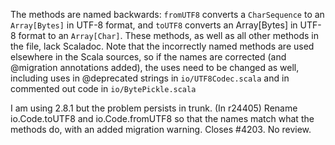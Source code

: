 The methods are named backwards: `fromUTF8` converts a `CharSequence` to an `Array[Bytes]` in UTF-8 format, and `toUTF8` converts an Array[Bytes] in UTF-8 format to an `Array[Char]`. These methods, as well as all other methods in the file, lack Scaladoc. Note that the incorrectly named methods are used elsewhere in the Scala sources, so if the names are corrected (and @migration annotations added), the uses need to be changed as well, including uses in @deprecated strings in `io/UTF8Codec.scala` and in commented out code in `io/BytePickle.scala`

I am using 2.8.1 but the problem persists in trunk.
(In r24405) Rename io.Code.toUTF8 and io.Code.fromUTF8 so that the names match what the methods do, with an added migration warning. Closes #4203. No review.
